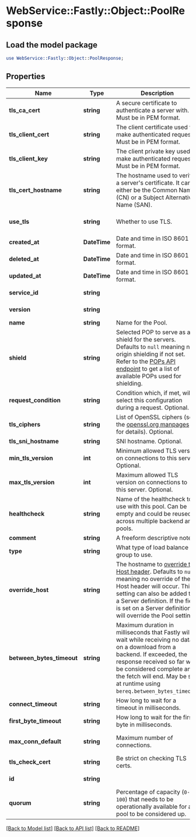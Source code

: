 # WebService::Fastly::Object::PoolResponse

## Load the model package
```perl
use WebService::Fastly::Object::PoolResponse;
```

## Properties
Name | Type | Description | Notes
------------ | ------------- | ------------- | -------------
**tls_ca_cert** | **string** | A secure certificate to authenticate a server with. Must be in PEM format. | [optional] [default to &#39;null&#39;]
**tls_client_cert** | **string** | The client certificate used to make authenticated requests. Must be in PEM format. | [optional] [default to &#39;null&#39;]
**tls_client_key** | **string** | The client private key used to make authenticated requests. Must be in PEM format. | [optional] [default to &#39;null&#39;]
**tls_cert_hostname** | **string** | The hostname used to verify a server&#39;s certificate. It can either be the Common Name (CN) or a Subject Alternative Name (SAN). | [optional] [default to &#39;null&#39;]
**use_tls** | **string** | Whether to use TLS. | [optional] [default to &#39;0&#39;]
**created_at** | **DateTime** | Date and time in ISO 8601 format. | [optional] [readonly] 
**deleted_at** | **DateTime** | Date and time in ISO 8601 format. | [optional] [readonly] 
**updated_at** | **DateTime** | Date and time in ISO 8601 format. | [optional] [readonly] 
**service_id** | **string** |  | [optional] [readonly] 
**version** | **string** |  | [optional] [readonly] 
**name** | **string** | Name for the Pool. | [optional] 
**shield** | **string** | Selected POP to serve as a shield for the servers. Defaults to `null` meaning no origin shielding if not set. Refer to the [POPs API endpoint](/reference/api/utils/pops/) to get a list of available POPs used for shielding. | [optional] [default to &#39;null&#39;]
**request_condition** | **string** | Condition which, if met, will select this configuration during a request. Optional. | [optional] 
**tls_ciphers** | **string** | List of OpenSSL ciphers (see the [openssl.org manpages](https://www.openssl.org/docs/man1.1.1/man1/ciphers.html) for details). Optional. | [optional] 
**tls_sni_hostname** | **string** | SNI hostname. Optional. | [optional] 
**min_tls_version** | **int** | Minimum allowed TLS version on connections to this server. Optional. | [optional] 
**max_tls_version** | **int** | Maximum allowed TLS version on connections to this server. Optional. | [optional] 
**healthcheck** | **string** | Name of the healthcheck to use with this pool. Can be empty and could be reused across multiple backend and pools. | [optional] 
**comment** | **string** | A freeform descriptive note. | [optional] 
**type** | **string** | What type of load balance group to use. | [optional] 
**override_host** | **string** | The hostname to [override the Host header](https://docs.fastly.com/en/guides/specifying-an-override-host). Defaults to `null` meaning no override of the Host header will occur. This setting can also be added to a Server definition. If the field is set on a Server definition it will override the Pool setting. | [optional] [default to &#39;null&#39;]
**between_bytes_timeout** | **string** | Maximum duration in milliseconds that Fastly will wait while receiving no data on a download from a backend. If exceeded, the response received so far will be considered complete and the fetch will end. May be set at runtime using `bereq.between_bytes_timeout`. | [optional] 
**connect_timeout** | **string** | How long to wait for a timeout in milliseconds. | [optional] 
**first_byte_timeout** | **string** | How long to wait for the first byte in milliseconds. | [optional] 
**max_conn_default** | **string** | Maximum number of connections. | [optional] [default to &#39;200&#39;]
**tls_check_cert** | **string** | Be strict on checking TLS certs. | [optional] 
**id** | **string** |  | [optional] [readonly] 
**quorum** | **string** | Percentage of capacity (`0-100`) that needs to be operationally available for a pool to be considered up. | [optional] [default to &#39;75&#39;]

[[Back to Model list]](../README.md#documentation-for-models) [[Back to API list]](../README.md#documentation-for-api-endpoints) [[Back to README]](../README.md)


